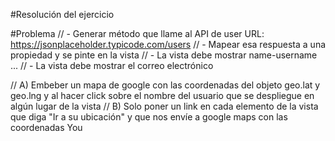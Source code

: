 #Resolución del ejercicio


#Problema
// - Generar método que llame al API de user URL: https://jsonplaceholder.typicode.com/users
// - Mapear esa respuesta a una propiedad y se pinte en la vista
// - La vista debe mostrar name-username ...
// - La vista debe mostrar el correo electrónico

// A) Embeber un mapa de google con las coordenadas del objeto geo.lat y geo.lng y al hacer click sobre el nombre del usuario que se despliegue en algún lugar de la vista
// B) Solo poner un link en cada elemento de la vista que diga "Ir a su ubicación" y que nos envíe a google maps con las coordenadas You
